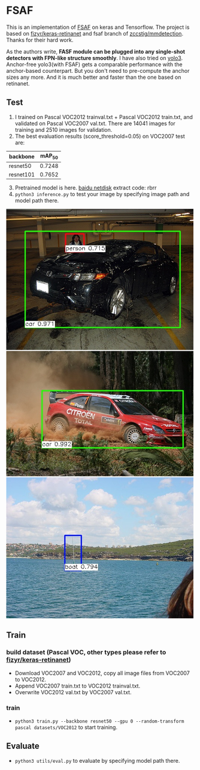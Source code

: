# FSAF
This is an implementation of [FSAF](https://arxiv.org/abs/1903.00621) on keras and Tensorflow. The project is based on [fizyr/keras-retinanet](https://github.com/fizyr/keras-retinanet)
and fsaf branch of [zccstig/mmdetection](https://github.com/zccstig/mmdetection/tree/fsaf). 
Thanks for their hard work. 

As the authors write, **FASF module can be plugged into any single-shot detectors with FPN-like structure smoothly**. 
I have also tried on [yolo3](yolo). Anchor-free yolo3(with FSAF) gets a comparable performance with the anchor-based counterpart. But you don't need to pre-compute the anchor sizes any more.
And it is much better and faster than the one based on retinanet.

## Test
1. I trained on Pascal VOC2012 trainval.txt + Pascal VOC2012 train.txt, and validated on Pascal VOC2007 val.txt. There are 14041 images for training and 2510 images for validation.
2. The best evaluation results (score_threshold=0.05) on VOC2007 test are: 

| backbone | mAP<sub>50</sub> |
| ---- | ---- |
| resnet50 | 0.7248 | 
| resnet101 | 0.7652 |

3. Pretrained model is here. [baidu netdisk](https://pan.baidu.com/s/1ZdHvR-03XqHvxWG0rLCw1g) extract code: rbrr     
4. `python3 inference.py` to test your image by specifying image path and model path there. 

![image1](test/004456.jpg) 
![image2](test/005770.jpg)
![image3](test/006408.jpg)


## Train
### build dataset (Pascal VOC, other types please refer to [fizyr/keras-retinanet](https://github.com/fizyr/keras-retinanet))
* Download VOC2007 and VOC2012, copy all image files from VOC2007 to VOC2012.
* Append VOC2007 train.txt to VOC2012 trainval.txt.
* Overwrite VOC2012 val.txt by VOC2007 val.txt.
### train
* `python3 train.py --backbone resnet50 --gpu 0 --random-transform pascal datasets/VOC2012` to start training.
## Evaluate
* `python3 utils/eval.py` to evaluate by specifying model path there.
